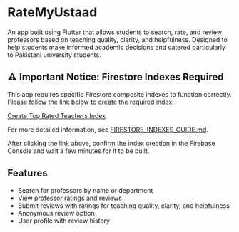 # RateMyUstaad

An app built using Flutter that allows students to search, rate, and review professors based on teaching quality, clarity, and helpfulness. Designed to help students make informed academic decisions and catered particularly to Pakistani university students.

## ⚠️ Important Notice: Firestore Indexes Required

This app requires specific Firestore composite indexes to function correctly. Please follow the link below to create the required index:

[Create Top Rated Teachers Index](https://console.firebase.google.com/v1/r/project/rate-my-ustaad/firestore/indexes?create_composite=Ck9wcm9qZWN0cy9yYXRlLW15LXVzdGFhZC9kYXRhYmFzZXMvKGRlZmF1bHQpL2NvbGxlY3Rpb25Hcm91cHMvdGVhY2hlcnMvaW5kZXhlcy9fEAEaEQoNYXZlcmFnZVJhdGluZxACGg8KC3Jldmlld0NvdW50EAIaDAoIX19uYW1lX18QAg)

For more detailed information, see [FIRESTORE_INDEXES_GUIDE.md](./FIRESTORE_INDEXES_GUIDE.md).

After clicking the link above, confirm the index creation in the Firebase Console and wait a few minutes for it to be built.

## Features

- Search for professors by name or department
- View professor ratings and reviews
- Submit reviews with ratings for teaching quality, clarity, and helpfulness
- Anonymous review option
- User profile with review history
